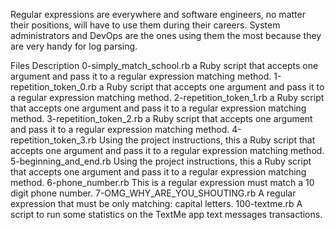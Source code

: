 Regular expressions are everywhere and software engineers, no matter their positions, will have to use them during their careers. System administrators and DevOps are the ones using them the most because they are very handy for log parsing.

Files	Description
0-simply_match_school.rb	a Ruby script that accepts one argument and pass it to a regular expression matching method.
1-repetition_token_0.rb	a Ruby script that accepts one argument and pass it to a regular expression matching method.
2-repetition_token_1.rb	a Ruby script that accepts one argument and pass it to a regular expression matching method.
3-repetition_token_2.rb	a Ruby script that accepts one argument and pass it to a regular expression matching method.
4-repetition_token_3.rb	Using the project instructions, this a Ruby script that accepts one argument and pass it to a regular expression matching method.
5-beginning_and_end.rb	Using the project instructions, this a Ruby script that accepts one argument and pass it to a regular expression matching method.
6-phone_number.rb	This is a regular expression must match a 10 digit phone number.
7-OMG_WHY_ARE_YOU_SHOUTING.rb	A regular expression that must be only matching: capital letters.
100-textme.rb	A script to run some statistics on the TextMe app text messages transactions.
